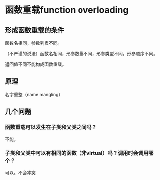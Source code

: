 # 函数重载function overloading

## 形成函数重载的条件

函数名相同，参数列表不同。

（不严谨的说法）函数名相同，形参数量不同，形参类型不同，形参顺序不同。

返回值不同不能构成函数重载。

## 原理

名字重整（name mangling）


## 几个问题

### 函数重载可以发生在子类和父类之间吗？

不能。

### 子类和父类中可以有相同的函数（非virtual）吗？调用时会调用哪个？

可以。不会冲突